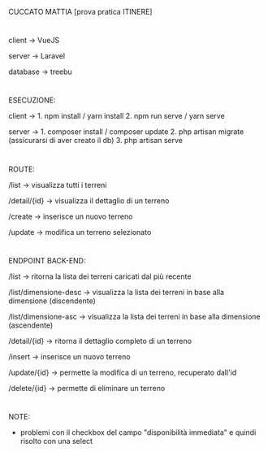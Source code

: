 CUCCATO MATTIA [prova pratica ITINERE]
#
client -> VueJS

server -> Laravel

database -> treebu
#
ESECUZIONE:

client -> 1. npm install / yarn install
	  2. npm run serve / yarn serve

server -> 1. composer install / composer update
	  2. php artisan migrate (assicurarsi di aver creato il db)
	  3. php artisan serve
#
ROUTE:

/list -> visualizza tutti i terreni

/detail/{id} -> visualizza il dettaglio di un terreno

/create -> inserisce un nuovo terreno

/update -> modifica un terreno selezionato
#
ENDPOINT BACK-END:

/list -> ritorna la lista dei terreni caricati dal più recente

/list/dimensione-desc -> visualizza la lista dei terreni in base alla dimensione (discendente)

/list/dimensione-asc -> visualizza la lista dei terreni in base alla dimensione (ascendente)

/detail/{id} -> ritorna il dettaglio completo di un terreno

/insert -> inserisce un nuovo terreno

/update/{id} -> permette la modifica di un terreno, recuperato dall'id

/delete/{id} -> permette di eliminare un terreno
#
NOTE:

- problemi con il checkbox del campo "disponibilità immediata" e quindi risolto con una select
